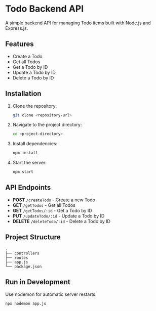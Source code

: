 # Todo Backend API

A simple backend API for managing Todo items built with Node.js and Express.js.

## Features
- Create a Todo
- Get all Todos
- Get a Todo by ID
- Update a Todo by ID
- Delete a Todo by ID

## Installation
1. Clone the repository:
   ```bash
   git clone <repository-url>
   ```
2. Navigate to the project directory:
   ```bash
   cd <project-directory>
   ```
3. Install dependencies:
   ```bash
   npm install
   ```
4. Start the server:
   ```bash
   npm start
   ```

## API Endpoints

- **POST** `/createTodo` - Create a new Todo
- **GET** `/getTodos` - Get all Todos
- **GET** `/getTodos/:id` - Get a Todo by ID
- **PUT** `/updateTodo/:id` - Update a Todo by ID
- **DELETE** `/deleteTodo/:id` - Delete a Todo by ID

## Project Structure
```
.
├── controllers
├── routes
├── app.js
└── package.json
```

## Run in Development
Use nodemon for automatic server restarts:
```bash
npx nodemon app.js
```
